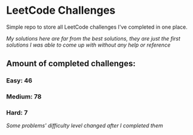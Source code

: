 
# LeetCode Challenges

Simple repo to store all LeetCode challenges I've completed in one place.

<i>My solutions here are far from the best solutions, they are just the first solutions I was able to come up with without any help or reference</i>

## Amount of completed challenges:

### Easy: 46

### Medium: 78

### Hard: 7

<i>Some problems' difficulty level changed after I completed them</i>
